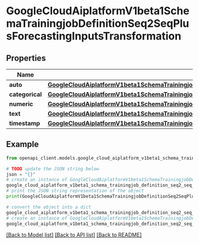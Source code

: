 # GoogleCloudAiplatformV1beta1SchemaTrainingjobDefinitionSeq2SeqPlusForecastingInputsTransformation


## Properties

Name | Type | Description | Notes
------------ | ------------- | ------------- | -------------
**auto** | [**GoogleCloudAiplatformV1beta1SchemaTrainingjobDefinitionSeq2SeqPlusForecastingInputsTransformationAutoTransformation**](GoogleCloudAiplatformV1beta1SchemaTrainingjobDefinitionSeq2SeqPlusForecastingInputsTransformationAutoTransformation.md) |  | [optional] 
**categorical** | [**GoogleCloudAiplatformV1beta1SchemaTrainingjobDefinitionSeq2SeqPlusForecastingInputsTransformationCategoricalTransformation**](GoogleCloudAiplatformV1beta1SchemaTrainingjobDefinitionSeq2SeqPlusForecastingInputsTransformationCategoricalTransformation.md) |  | [optional] 
**numeric** | [**GoogleCloudAiplatformV1beta1SchemaTrainingjobDefinitionSeq2SeqPlusForecastingInputsTransformationNumericTransformation**](GoogleCloudAiplatformV1beta1SchemaTrainingjobDefinitionSeq2SeqPlusForecastingInputsTransformationNumericTransformation.md) |  | [optional] 
**text** | [**GoogleCloudAiplatformV1beta1SchemaTrainingjobDefinitionSeq2SeqPlusForecastingInputsTransformationTextTransformation**](GoogleCloudAiplatformV1beta1SchemaTrainingjobDefinitionSeq2SeqPlusForecastingInputsTransformationTextTransformation.md) |  | [optional] 
**timestamp** | [**GoogleCloudAiplatformV1beta1SchemaTrainingjobDefinitionSeq2SeqPlusForecastingInputsTransformationTimestampTransformation**](GoogleCloudAiplatformV1beta1SchemaTrainingjobDefinitionSeq2SeqPlusForecastingInputsTransformationTimestampTransformation.md) |  | [optional] 

## Example

```python
from openapi_client.models.google_cloud_aiplatform_v1beta1_schema_trainingjob_definition_seq2_seq_plus_forecasting_inputs_transformation import GoogleCloudAiplatformV1beta1SchemaTrainingjobDefinitionSeq2SeqPlusForecastingInputsTransformation

# TODO update the JSON string below
json = "{}"
# create an instance of GoogleCloudAiplatformV1beta1SchemaTrainingjobDefinitionSeq2SeqPlusForecastingInputsTransformation from a JSON string
google_cloud_aiplatform_v1beta1_schema_trainingjob_definition_seq2_seq_plus_forecasting_inputs_transformation_instance = GoogleCloudAiplatformV1beta1SchemaTrainingjobDefinitionSeq2SeqPlusForecastingInputsTransformation.from_json(json)
# print the JSON string representation of the object
print(GoogleCloudAiplatformV1beta1SchemaTrainingjobDefinitionSeq2SeqPlusForecastingInputsTransformation.to_json())

# convert the object into a dict
google_cloud_aiplatform_v1beta1_schema_trainingjob_definition_seq2_seq_plus_forecasting_inputs_transformation_dict = google_cloud_aiplatform_v1beta1_schema_trainingjob_definition_seq2_seq_plus_forecasting_inputs_transformation_instance.to_dict()
# create an instance of GoogleCloudAiplatformV1beta1SchemaTrainingjobDefinitionSeq2SeqPlusForecastingInputsTransformation from a dict
google_cloud_aiplatform_v1beta1_schema_trainingjob_definition_seq2_seq_plus_forecasting_inputs_transformation_from_dict = GoogleCloudAiplatformV1beta1SchemaTrainingjobDefinitionSeq2SeqPlusForecastingInputsTransformation.from_dict(google_cloud_aiplatform_v1beta1_schema_trainingjob_definition_seq2_seq_plus_forecasting_inputs_transformation_dict)
```
[[Back to Model list]](../README.md#documentation-for-models) [[Back to API list]](../README.md#documentation-for-api-endpoints) [[Back to README]](../README.md)


